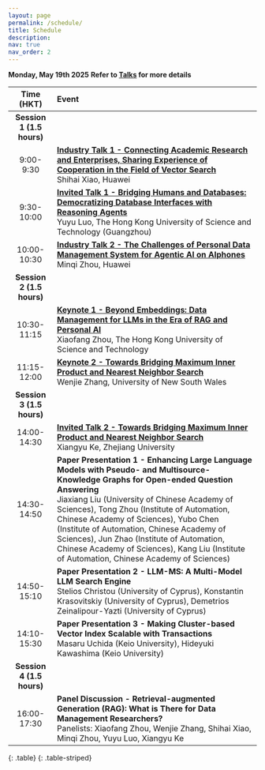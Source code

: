 ```yaml
---
layout: page
permalink: /schedule/
title: Schedule
description:
nav: true
nav_order: 2
---
```

**Monday, May 19th 2025**
**Refer to [Talks](/talks/) for more details**    

| **Time (HKT)** | **Event** |
| :----------:   | :------- |
| **Session 1 (1.5 hours)** |
| 9:00-9:30 | **[Industry Talk 1 - Connecting Academic Research and Enterprises, Sharing Experience of Cooperation in the Field of Vector Search](/talks/)** <br/>Shihai Xiao, Huawei|
| 9:30-10:00 | **[Invited Talk 1 - Bridging Humans and Databases: Democratizing Database Interfaces with Reasoning Agents](/talks/)** <br/>Yuyu Luo, The Hong Kong University of Science and Technology (Guangzhou) |
| 10:00-10:30 | **[Industry Talk 2 - The Challenges of Personal Data Management System for Agentic AI on AIphones](/talks/)** <br/>Minqi Zhou, Huawei|
| **Session 2 (1.5 hours)** |
| 10:30-11:15 | **[Keynote 1 - Beyond Embeddings: Data Management for LLMs in the Era of RAG and Personal AI](/talks/)** <br/>Xiaofang Zhou, The Hong Kong University of Science and Technology|
| 11:15-12:00 | **[Keynote 2 - Towards Bridging Maximum Inner Product and Nearest Neighbor Search](/talks/)** <br/>Wenjie Zhang, University of New South Wales|
| **Session 3 (1.5 hours)** |
| 14:00-14:30 | **[Invited Talk 2 - Towards Bridging Maximum Inner Product and Nearest Neighbor Search](/talks/)** <br/> Xiangyu Ke, Zhejiang University|
| 14:30-14:50 | **Paper Presentation 1 - Enhancing Large Language Models with Pseudo- and Multisource- Knowledge Graphs for Open-ended Question Answering**  <br/> Jiaxiang Liu (University of Chinese Academy of Sciences), Tong Zhou (Institute of Automation, Chinese Academy of Sciences), Yubo Chen (Institute of Automation, Chinese Academy of Sciences), Jun Zhao (Institute of Automation, Chinese Academy of Sciences), Kang Liu (Institute of Automation, Chinese Academy of Sciences) |
| 14:50-15:10 | **Paper Presentation 2 - LLM-MS: A Multi-Model LLM Search Engine**  <br/> Stelios Christou (University of Cyprus), Konstantin Krasovitskiy (University of Cyprus), Demetrios Zeinalipour-Yazti (University of Cyprus)|
| 14:10-15:30 | **Paper Presentation 3 - Making Cluster-based Vector Index Scalable with Transactions**  <br/> Masaru Uchida (Keio University), Hideyuki Kawashima (Keio University)|
| **Session 4 (1.5 hours)** |
| 16:00-17:30 | **Panel Discussion - Retrieval-augmented Generation (RAG): What is There for Data Management Researchers?**  <br/> Panelists: Xiaofang Zhou, Wenjie Zhang, Shihai Xiao,  Minqi Zhou, Yuyu Luo, Xiangyu Ke|
{: .table}
{: .table-striped}

<br>

<div style="text-align: center;">
  <img src="/assets/img/todo-v2.png" alt="" />
  <p></p>
</div>
